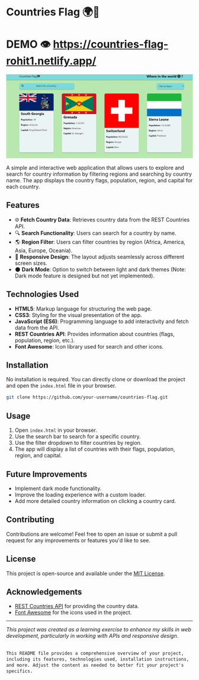 # Countries Flag 🌍🏁
# DEMO 👁️  https://countries-flag-rohit1.netlify.app/
<img src ="./flag.png" width ="1000px" />

A simple and interactive web application that allows users to explore and search for country information by filtering regions and searching by country name. The app displays the country flags, population, region, and capital for each country.

## Features

- 🌐 **Fetch Country Data**: Retrieves country data from the REST Countries API.
- 🔍 **Search Functionality**: Users can search for a country by name.
- 🌎 **Region Filter**: Users can filter countries by region (Africa, America, Asia, Europe, Oceania).
- 🎨 **Responsive Design**: The layout adjusts seamlessly across different screen sizes.
- 🌑 **Dark Mode**: Option to switch between light and dark themes (Note: Dark mode feature is designed but not yet implemented).

## Technologies Used

- **HTML5**: Markup language for structuring the web page.
- **CSS3**: Styling for the visual presentation of the app.
- **JavaScript (ES6)**: Programming language to add interactivity and fetch data from the API.
- **REST Countries API**: Provides information about countries (flags, population, region, etc.).
- **Font Awesome**: Icon library used for search and other icons.

## Installation

No installation is required. You can directly clone or download the project and open the `index.html` file in your browser.

```bash
git clone https://github.com/your-username/countries-flag.git
```

## Usage

1. Open `index.html` in your browser.
2. Use the search bar to search for a specific country.
3. Use the filter dropdown to filter countries by region.
4. The app will display a list of countries with their flags, population, region, and capital.

## Future Improvements

- Implement dark mode functionality.
- Improve the loading experience with a custom loader.
- Add more detailed country information on clicking a country card.

## Contributing

Contributions are welcome! Feel free to open an issue or submit a pull request for any improvements or features you'd like to see.

## License

This project is open-source and available under the [MIT License](LICENSE).

## Acknowledgements

- [REST Countries API](https://restcountries.com/) for providing the country data.
- [Font Awesome](https://fontawesome.com/) for the icons used in the project.

---

_This project was created as a learning exercise to enhance my skills in web development, particularly in working with APIs and responsive design._
```

This README file provides a comprehensive overview of your project, including its features, technologies used, installation instructions, and more. Adjust the content as needed to better fit your project's specifics.

